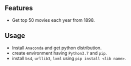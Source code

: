## Features

* Get top 50 movies each year from 1898.
    

## Usage

* Install `Anaconda` and get python distribution.
* create environment having `Python3.7` and `pip`.
* install `bs4`, `urllib3`, `lxml` using `pip install <lib name>`.
